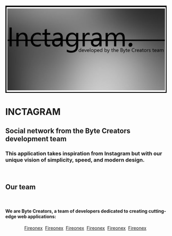 [![Header](https://github.com/fireonex/fireonex/blob/main/inct.png)]()    

# INCTAGRAM
## Social network from the Byte Creators development team

### This application takes inspiration from Instagram but with our unique vision of simplicity, speed, and modern design.

<div>
        <img src="https://img.freepik.com/free-vector/coding-workshop-abstract-concept-vector-illustration-code-writing-workshop-online-programming-course-app-games-development-class-informatics-lesson-software-development-abstract-metaphor_335657-5880.jpg?ga=GA1.1.208176612.1728310344&semt=ais_hybrid"
             title="" alt="" height="300"/>
</div>

## Our team
<div>
    <img src="https://img.freepik.com/free-vector/coding-workshop-abstract-concept-vector-illustration-code-writing-workshop-online-programming-course-app-games-development-class-informatics-lesson-software-development-abstract-metaphor_335657-5880.jpg?ga=GA1.1.208176612.1728310344&semt=ais_hybrid"
             title="" alt="" height="300"/>
        <img src="https://img.freepik.com/free-vector/workplace-culture-abstract-concept-vector-illustration-shared-values-belief-systems-attitude-work-company-team-corporate-culture-high-performance-employee-health-abstract-metaphor_335657-6126.jpg?ga=GA1.1.208176612.1728310344&semt=ais_hybrid"
             title="" alt="" height="300"/>
</div>

#### We are **Byte Creators**, a team of developers dedicated to creating cutting-edge web applications:

<div align="center">
    <span>
        <a href="https://github.com/fireonex" target="_blank">Fireonex</a>&nbsp;
    </span>
    <span>
        <a href="https://github.com/fireonex" target="_blank">Fireonex</a>&nbsp;
    </span>
    <span>
        <a href="https://github.com/fireonex" target="_blank">Fireonex</a>&nbsp;
    </span>
    <span>
        <a href="https://github.com/fireonex" target="_blank">Fireonex</a>&nbsp;
    </span>
    <span>
        <a href="https://github.com/fireonex" target="_blank">Fireonex</a>&nbsp;
    </span>
    <span>
        <a href="https://github.com/fireonex" target="_blank">Fireonex</a>&nbsp;
    </span>
</div>
